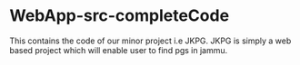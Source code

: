 # WebApp-src-completeCode
This contains the code of our minor project i.e JKPG. JKPG is simply a web based project which will enable user to find pgs in jammu.
